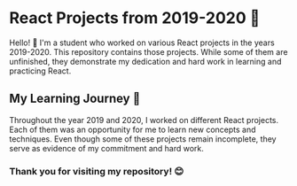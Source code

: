 # React Projects from 2019-2020 🚀
Hello! 👋 I'm a student who worked on various React projects in the years 2019-2020. This repository contains those projects. While some of them are unfinished, they demonstrate my dedication and hard work in learning and practicing React.

## My Learning Journey 🌱
Throughout the year 2019 and 2020, I worked on different React projects. Each of them was an opportunity for me to learn new concepts and techniques. Even though some of these projects remain incomplete, they serve as evidence of my commitment and hard work.

### Thank you for visiting my repository! 😊
